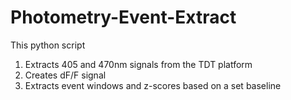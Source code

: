 # Photometry-Event-Extract
This python script 
1. Extracts 405 and 470nm signals from the TDT platform
2. Creates dF/F signal
3. Extracts event windows and z-scores based on a set baseline
